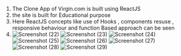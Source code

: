 1. The Clone App of Virgin.com is built using ReactJS 
2. the site is built for Educational purpose
3. Here ReactJS concepts like use of Hooks , components resuse , responsive behaviour and function Based approach can be seen 
4. ![Screenshot (22)](https://user-images.githubusercontent.com/95466685/169644943-6ccc8be3-4105-4eec-8870-03bd54ddb605.png)
![Screenshot (23)](https://user-images.githubusercontent.com/95466685/169644951-1ef47555-8715-44bd-acf6-efc965fd4bcd.png)
![Screenshot (24)](https://user-images.githubusercontent.com/95466685/169644953-dab85a9b-f95d-43b2-a8c4-b30a9ee729f9.png)
![Screenshot (25)](https://user-images.githubusercontent.com/95466685/169644954-473dec73-81d4-4829-a7e1-7ef18f218fa5.png)
![Screenshot (26)](https://user-images.githubusercontent.com/95466685/169644957-81cc5ba8-7951-4fd4-ae85-487c71ff7c23.png)
![Screenshot (27)](https://user-images.githubusercontent.com/95466685/169644960-288e2437-e516-476f-83b2-bd16b10a1767.png)
![Screenshot (28)](https://user-images.githubusercontent.com/95466685/169644964-4f0db767-48e8-45c8-b62c-dda024ecbb08.png)
![Screenshot (29)](https://user-images.githubusercontent.com/95466685/169644967-4614de62-74c6-4157-93fc-65d6a8af2437.png)
